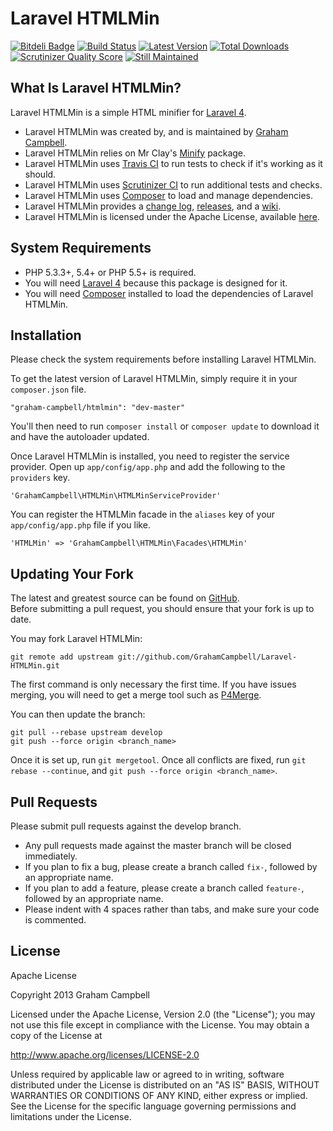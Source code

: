 Laravel HTMLMin
===============


[![Bitdeli Badge](https://d2weczhvl823v0.cloudfront.net/GrahamCampbell/Laravel-HTMLMin/trend.png)](https://bitdeli.com/free "Bitdeli Badge")
[![Build Status](https://travis-ci.org/GrahamCampbell/Laravel-HTMLMin.png?branch=master)](https://travis-ci.org/GrahamCampbell/Laravel-HTMLMin)
[![Latest Version](https://poser.pugx.org/graham-campbell/htmlmin/v/stable.png)](https://packagist.org/packages/graham-campbell/htmlmin)
[![Total Downloads](https://poser.pugx.org/graham-campbell/htmlmin/downloads.png)](https://packagist.org/packages/graham-campbell/htmlmin)
[![Scrutinizer Quality Score](https://scrutinizer-ci.com/g/GrahamCampbell/Laravel-HTMLMin/badges/quality-score.png?s=b56aacf6a0c1b2e612c3d7dab63d212084e6b83b)](https://scrutinizer-ci.com/g/GrahamCampbell/Laravel-HTMLMin)
[![Still Maintained](http://stillmaintained.com/GrahamCampbell/Laravel-HTMLMin.png)](http://stillmaintained.com/GrahamCampbell/Laravel-HTMLMin)


## What Is Laravel HTMLMin?

Laravel HTMLMin is a simple HTML minifier for [Laravel 4](http://laravel.com).  

* Laravel HTMLMin was created by, and is maintained by [Graham Campbell](https://github.com/GrahamCampbell).  
* Laravel HTMLMin relies on Mr Clay's [Minify](https://github.com/mrclay/minify) package.  
* Laravel HTMLMin uses [Travis CI](https://travis-ci.org/GrahamCampbell/Laravel-HTMLMin) to run tests to check if it's working as it should.  
* Laravel HTMLMin uses [Scrutinizer CI](https://scrutinizer-ci.com/g/GrahamCampbell/Laravel-HTMLMin) to run additional tests and checks.  
* Laravel HTMLMin uses [Composer](https://getcomposer.org) to load and manage dependencies.  
* Laravel HTMLMin provides a [change log](https://github.com/GrahamCampbell/Laravel-HTMLMin/blob/master/CHANGELOG.md), [releases](https://github.com/GrahamCampbell/Laravel-HTMLMin/releases), and a [wiki](https://github.com/GrahamCampbell/Laravel-HTMLMin/wiki).  
* Laravel HTMLMin is licensed under the Apache License, available [here](https://github.com/GrahamCampbell/Laravel-HTMLMin/blob/master/LICENSE.md).  


## System Requirements

* PHP 5.3.3+, 5.4+ or PHP 5.5+ is required.
* You will need [Laravel 4](http://laravel.com) because this package is designed for it.  
* You will need [Composer](https://getcomposer.org) installed to load the dependencies of Laravel HTMLMin.  


## Installation

Please check the system requirements before installing Laravel HTMLMin.  

To get the latest version of Laravel HTMLMin, simply require it in your `composer.json` file.

`"graham-campbell/htmlmin": "dev-master"`

You'll then need to run `composer install` or `composer update` to download it and have the autoloader updated.

Once Laravel HTMLMin is installed, you need to register the service provider. Open up `app/config/app.php` and add the following to the `providers` key.

`'GrahamCampbell\HTMLMin\HTMLMinServiceProvider'`

You can register the HTMLMin facade in the `aliases` key of your `app/config/app.php` file if you like.

`'HTMLMin' => 'GrahamCampbell\HTMLMin\Facades\HTMLMin'`


## Updating Your Fork

The latest and greatest source can be found on [GitHub](https://github.com/GrahamCampbell/Laravel-HTMLMin).  
Before submitting a pull request, you should ensure that your fork is up to date.  

You may fork Laravel HTMLMin:  

    git remote add upstream git://github.com/GrahamCampbell/Laravel-HTMLMin.git

The first command is only necessary the first time. If you have issues merging, you will need to get a merge tool such as [P4Merge](http://perforce.com/product/components/perforce_visual_merge_and_diff_tools).  

You can then update the branch:  

    git pull --rebase upstream develop
    git push --force origin <branch_name>

Once it is set up, run `git mergetool`. Once all conflicts are fixed, run `git rebase --continue`, and `git push --force origin <branch_name>`.  


## Pull Requests

Please submit pull requests against the develop branch.  

* Any pull requests made against the master branch will be closed immediately.  
* If you plan to fix a bug, please create a branch called `fix-`, followed by an appropriate name.  
* If you plan to add a feature, please create a branch called `feature-`, followed by an appropriate name.  
* Please indent with 4 spaces rather than tabs, and make sure your code is commented.  


## License

Apache License  

Copyright 2013 Graham Campbell  

Licensed under the Apache License, Version 2.0 (the "License");
you may not use this file except in compliance with the License.
You may obtain a copy of the License at  

 http://www.apache.org/licenses/LICENSE-2.0  

Unless required by applicable law or agreed to in writing, software
distributed under the License is distributed on an "AS IS" BASIS,
WITHOUT WARRANTIES OR CONDITIONS OF ANY KIND, either express or implied.
See the License for the specific language governing permissions and
limitations under the License.  
